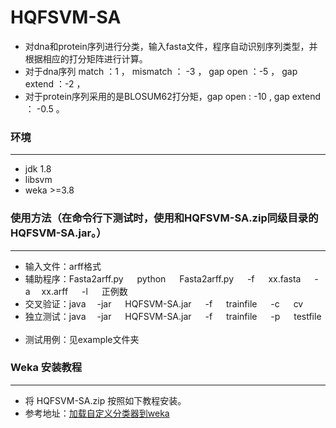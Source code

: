 # HQFSVM-SA
* 对dna和protein序列进行分类，输入fasta文件，程序自动识别序列类型，并根据相应的打分矩阵进行计算。
* 对于dna序列 match ：1 ， mismatch ： -3 ，  gap open ：-5 ， gap extend ：-2 ，
* 对于protein序列采用的是BLOSUM62打分矩，gap open : -10 , gap extend ： -0.5 。

### 环境
***********
* jdk 1.8
* libsvm
* weka >=3.8

### 使用方法（在命令行下测试时，使用和HQFSVM-SA.zip同级目录的HQFSVM-SA.jar。）
***********************
* 输入文件：arff格式
* 辅助程序：Fasta2arff.py &emsp; python &emsp; Fasta2arff.py &emsp; -f &emsp; xx.fasta &emsp; -a&emsp;  xx.arff &emsp;   -l &emsp; 正例数
* 交叉验证：java &emsp;-jar &emsp; HQFSVM-SA.jar  &emsp; -f  &emsp; trainfile &emsp;  -c &emsp; cv
* 独立测试：java &emsp;-jar &emsp; HQFSVM-SA.jar  &emsp; -f  &emsp; trainfile &emsp;  -p &emsp; testfile &emsp; 
* 测试用例：见example文件夹


### Weka 安装教程

******************************
* 将 HQFSVM-SA.zip 按照如下教程安装。
* 参考地址：[加载自定义分类器到weka](https://blog.csdn.net/So_that/article/details/82915198)
